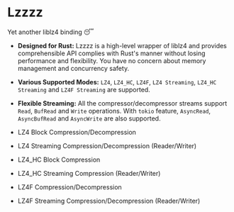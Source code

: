 # Lzzzz
Yet another liblz4 binding 😴

- **Designed for Rust:** Lzzzz is a high-level wrapper of liblz4 and provides comprehensible API complies with Rust's manner without losing performance and flexibility. You have no concern about memory management and concurrency safety.

- **Various Supported Modes:** `LZ4`, `LZ4_HC`, `LZ4F`, `LZ4 Streaming`, `LZ4_HC Streaming` and `LZ4F Streaming` are supported.

- **Flexible Streaming:** All the compressor/decompressor streams support `Read`, `BufRead` and `Write` operations. 
With `tokio` feature, `AsyncRead`, `AsyncBufRead` and `AsyncWrite` are also supported.

- LZ4 Block Compression/Decompression
- LZ4 Streaming Compression/Decompression (Reader/Writer)
- LZ4_HC Block Compression
- LZ4_HC Streaming Compression (Reader/Writer)
- LZ4F Compression/Decompression
- LZ4F Streaming Compression/Decompression (Reader/Writer)
